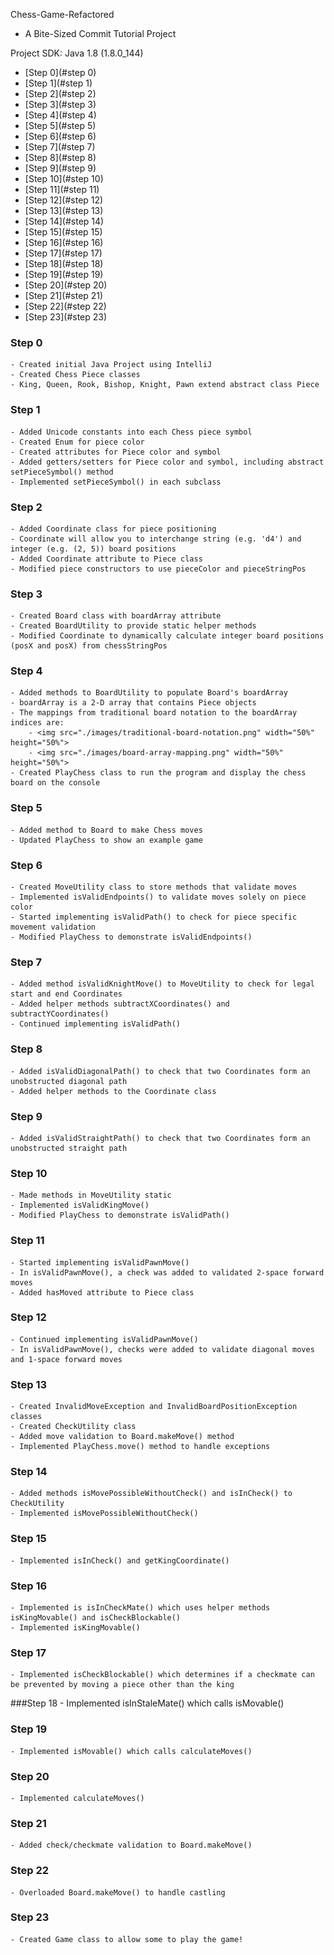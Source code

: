 Chess-Game-Refactored
- A Bite-Sized Commit Tutorial Project

Project SDK: Java 1.8 (1.8.0_144)

- [Step 0](#step 0)
- [Step 1](#step 1)
- [Step 2](#step 2)
- [Step 3](#step 3)
- [Step 4](#step 4)
- [Step 5](#step 5)
- [Step 6](#step 6)
- [Step 7](#step 7)
- [Step 8](#step 8)
- [Step 9](#step 9)
- [Step 10](#step 10)
- [Step 11](#step 11)
- [Step 12](#step 12)
- [Step 13](#step 13)
- [Step 14](#step 14)
- [Step 15](#step 15)
- [Step 16](#step 16)
- [Step 17](#step 17)
- [Step 18](#step 18)
- [Step 19](#step 19)
- [Step 20](#step 20)
- [Step 21](#step 21)
- [Step 22](#step 22)
- [Step 23](#step 23)

### Step 0
    - Created initial Java Project using IntelliJ
    - Created Chess Piece classes
    - King, Queen, Rook, Bishop, Knight, Pawn extend abstract class Piece

### Step 1
    - Added Unicode constants into each Chess piece symbol
    - Created Enum for piece color
    - Created attributes for Piece color and symbol
    - Added getters/setters for Piece color and symbol, including abstract setPieceSymbol() method
    - Implemented setPieceSymbol() in each subclass

### Step 2
    - Added Coordinate class for piece positioning
    - Coordinate will allow you to interchange string (e.g. 'd4') and integer (e.g. (2, 5)) board positions
    - Added Coordinate attribute to Piece class
    - Modified piece constructors to use pieceColor and pieceStringPos

### Step 3
    - Created Board class with boardArray attribute
    - Created BoardUtility to provide static helper methods
    - Modified Coordinate to dynamically calculate integer board positions (posX and posX) from chessStringPos

### Step 4
    - Added methods to BoardUtility to populate Board's boardArray
    - boardArray is a 2-D array that contains Piece objects
    - The mappings from traditional board notation to the boardArray indices are:
        - <img src="./images/traditional-board-notation.png" width="50%" height="50%">
        - <img src="./images/board-array-mapping.png" width="50%" height="50%">
    - Created PlayChess class to run the program and display the chess board on the console

### Step 5
    - Added method to Board to make Chess moves
    - Updated PlayChess to show an example game

### Step 6
    - Created MoveUtility class to store methods that validate moves
    - Implemented isValidEndpoints() to validate moves solely on piece color
    - Started implementing isValidPath() to check for piece specific movement validation
    - Modified PlayChess to demonstrate isValidEndpoints()

### Step 7
    - Added method isValidKnightMove() to MoveUtility to check for legal start and end Coordinates
    - Added helper methods subtractXCoordinates() and subtractYCoordinates()
    - Continued implementing isValidPath()

### Step 8
    - Added isValidDiagonalPath() to check that two Coordinates form an unobstructed diagonal path
    - Added helper methods to the Coordinate class

### Step 9
    - Added isValidStraightPath() to check that two Coordinates form an unobstructed straight path

### Step 10
    - Made methods in MoveUtility static
    - Implemented isValidKingMove()
    - Modified PlayChess to demonstrate isValidPath()

### Step 11
    - Started implementing isValidPawnMove()
    - In isValidPawnMove(), a check was added to validated 2-space forward moves
    - Added hasMoved attribute to Piece class

### Step 12
    - Continued implementing isValidPawnMove()
    - In isValidPawnMove(), checks were added to validate diagonal moves and 1-space forward moves

### Step 13
    - Created InvalidMoveException and InvalidBoardPositionException classes
    - Created CheckUtility class
    - Added move validation to Board.makeMove() method
    - Implemented PlayChess.move() method to handle exceptions

### Step 14
    - Added methods isMovePossibleWithoutCheck() and isInCheck() to CheckUtility
    - Implemented isMovePossibleWithoutCheck()

### Step 15
    - Implemented isInCheck() and getKingCoordinate()

### Step 16
    - Implemented is isInCheckMate() which uses helper methods isKingMovable() and isCheckBlockable()
    - Implemented isKingMovable()

### Step 17
    - Implemented isCheckBlockable() which determines if a checkmate can be prevented by moving a piece other than the king

###Step 18
    - Implemented isInStaleMate() which calls isMovable()

### Step 19
    - Implemented isMovable() which calls calculateMoves()

### Step 20
    - Implemented calculateMoves()

### Step 21
    - Added check/checkmate validation to Board.makeMove()

### Step 22
    - Overloaded Board.makeMove() to handle castling

### Step 23
    - Created Game class to allow some to play the game!
